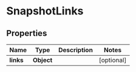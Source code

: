 

# SnapshotLinks


## Properties

| Name | Type | Description | Notes |
|------------ | ------------- | ------------- | -------------|
|**links** | **Object** |  |  [optional] |



